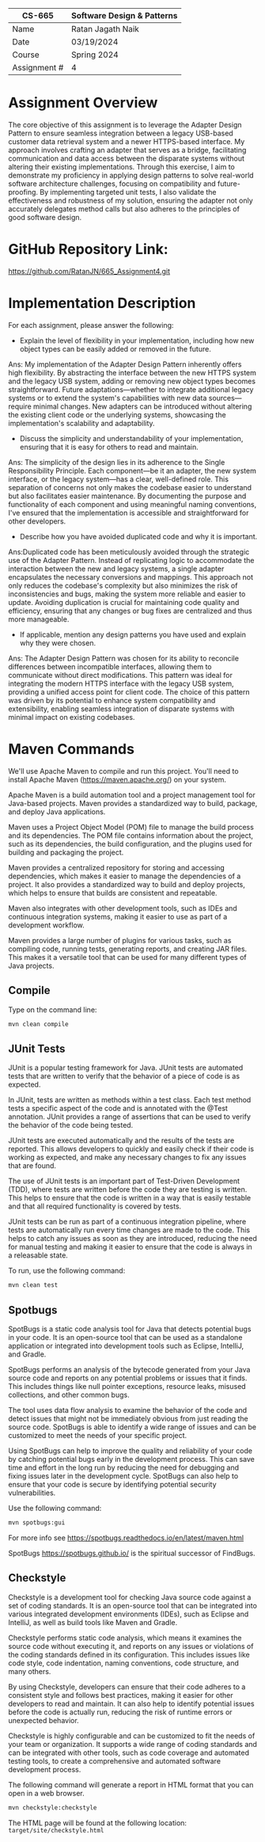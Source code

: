 
| CS-665       | Software Design & Patterns |
|--------------|----------------------------|
| Name         | Ratan Jagath Naik          |
| Date         | 03/19/2024                 |
| Course       | Spring 2024                |
| Assignment # | 4                          |

# Assignment Overview

The core objective of this assignment is to leverage the Adapter Design Pattern to ensure seamless integration between a legacy USB-based customer data retrieval system and a newer HTTPS-based interface. My approach involves crafting an adapter that serves as a bridge, facilitating communication and data access between the disparate systems without altering their existing implementations. Through this exercise, I aim to demonstrate my proficiency in applying design patterns to solve real-world software architecture challenges, focusing on compatibility and future-proofing. By implementing targeted unit tests, I also validate the effectiveness and robustness of my solution, ensuring the adapter not only accurately delegates method calls but also adheres to the principles of good software design.

# GitHub Repository Link:
https://github.com/RatanJN/665_Assignment4.git

# Implementation Description 


For each assignment, please answer the following:

- Explain the level of flexibility in your implementation, including how new object types can
be easily added or removed in the future.

Ans: My implementation of the Adapter Design Pattern inherently offers high flexibility. By abstracting the interface between the new HTTPS system and the legacy USB system, adding or removing new object types becomes straightforward. Future adaptations—whether to integrate additional legacy systems or to extend the system's capabilities with new data sources—require minimal changes. New adapters can be introduced without altering the existing client code or the underlying systems, showcasing the implementation's scalability and adaptability.

- Discuss the simplicity and understandability of your implementation, ensuring that it is
easy for others to read and maintain.

Ans: The simplicity of the design lies in its adherence to the Single Responsibility Principle. Each component—be it an adapter, the new system interface, or the legacy system—has a clear, well-defined role. This separation of concerns not only makes the codebase easier to understand but also facilitates easier maintenance. By documenting the purpose and functionality of each component and using meaningful naming conventions, I've ensured that the implementation is accessible and straightforward for other developers.

- Describe how you have avoided duplicated code and why it is important.

Ans:Duplicated code has been meticulously avoided through the strategic use of the Adapter Pattern. Instead of replicating logic to accommodate the interaction between the new and legacy systems, a single adapter encapsulates the necessary conversions and mappings. This approach not only reduces the codebase's complexity but also minimizes the risk of inconsistencies and bugs, making the system more reliable and easier to update. Avoiding duplication is crucial for maintaining code quality and efficiency, ensuring that any changes or bug fixes are centralized and thus more manageable.

- If applicable, mention any design patterns you have used and explain why they were
chosen.

Ans: The Adapter Design Pattern was chosen for its ability to reconcile differences between incompatible interfaces, allowing them to communicate without direct modifications. This pattern was ideal for integrating the modern HTTPS interface with the legacy USB system, providing a unified access point for client code. The choice of this pattern was driven by its potential to enhance system compatibility and extensibility, enabling seamless integration of disparate systems with minimal impact on existing codebases.


# Maven Commands

We'll use Apache Maven to compile and run this project. You'll need to install Apache Maven (https://maven.apache.org/) on your system. 

Apache Maven is a build automation tool and a project management tool for Java-based projects. Maven provides a standardized way to build, package, and deploy Java applications.

Maven uses a Project Object Model (POM) file to manage the build process and its dependencies. The POM file contains information about the project, such as its dependencies, the build configuration, and the plugins used for building and packaging the project.

Maven provides a centralized repository for storing and accessing dependencies, which makes it easier to manage the dependencies of a project. It also provides a standardized way to build and deploy projects, which helps to ensure that builds are consistent and repeatable.

Maven also integrates with other development tools, such as IDEs and continuous integration systems, making it easier to use as part of a development workflow.

Maven provides a large number of plugins for various tasks, such as compiling code, running tests, generating reports, and creating JAR files. This makes it a versatile tool that can be used for many different types of Java projects.

## Compile
Type on the command line: 

```bash
mvn clean compile
```



## JUnit Tests
JUnit is a popular testing framework for Java. JUnit tests are automated tests that are written to verify that the behavior of a piece of code is as expected.

In JUnit, tests are written as methods within a test class. Each test method tests a specific aspect of the code and is annotated with the @Test annotation. JUnit provides a range of assertions that can be used to verify the behavior of the code being tested.

JUnit tests are executed automatically and the results of the tests are reported. This allows developers to quickly and easily check if their code is working as expected, and make any necessary changes to fix any issues that are found.

The use of JUnit tests is an important part of Test-Driven Development (TDD), where tests are written before the code they are testing is written. This helps to ensure that the code is written in a way that is easily testable and that all required functionality is covered by tests.

JUnit tests can be run as part of a continuous integration pipeline, where tests are automatically run every time changes are made to the code. This helps to catch any issues as soon as they are introduced, reducing the need for manual testing and making it easier to ensure that the code is always in a releasable state.

To run, use the following command:
```bash
mvn clean test
```


## Spotbugs 

SpotBugs is a static code analysis tool for Java that detects potential bugs in your code. It is an open-source tool that can be used as a standalone application or integrated into development tools such as Eclipse, IntelliJ, and Gradle.

SpotBugs performs an analysis of the bytecode generated from your Java source code and reports on any potential problems or issues that it finds. This includes things like null pointer exceptions, resource leaks, misused collections, and other common bugs.

The tool uses data flow analysis to examine the behavior of the code and detect issues that might not be immediately obvious from just reading the source code. SpotBugs is able to identify a wide range of issues and can be customized to meet the needs of your specific project.

Using SpotBugs can help to improve the quality and reliability of your code by catching potential bugs early in the development process. This can save time and effort in the long run by reducing the need for debugging and fixing issues later in the development cycle. SpotBugs can also help to ensure that your code is secure by identifying potential security vulnerabilities.

Use the following command:

```bash
mvn spotbugs:gui 
```

For more info see 
https://spotbugs.readthedocs.io/en/latest/maven.html

SpotBugs https://spotbugs.github.io/ is the spiritual successor of FindBugs.


## Checkstyle 

Checkstyle is a development tool for checking Java source code against a set of coding standards. It is an open-source tool that can be integrated into various integrated development environments (IDEs), such as Eclipse and IntelliJ, as well as build tools like Maven and Gradle.

Checkstyle performs static code analysis, which means it examines the source code without executing it, and reports on any issues or violations of the coding standards defined in its configuration. This includes issues like code style, code indentation, naming conventions, code structure, and many others.

By using Checkstyle, developers can ensure that their code adheres to a consistent style and follows best practices, making it easier for other developers to read and maintain. It can also help to identify potential issues before the code is actually run, reducing the risk of runtime errors or unexpected behavior.

Checkstyle is highly configurable and can be customized to fit the needs of your team or organization. It supports a wide range of coding standards and can be integrated with other tools, such as code coverage and automated testing tools, to create a comprehensive and automated software development process.

The following command will generate a report in HTML format that you can open in a web browser. 

```bash
mvn checkstyle:checkstyle
```

The HTML page will be found at the following location:
`target/site/checkstyle.html`




